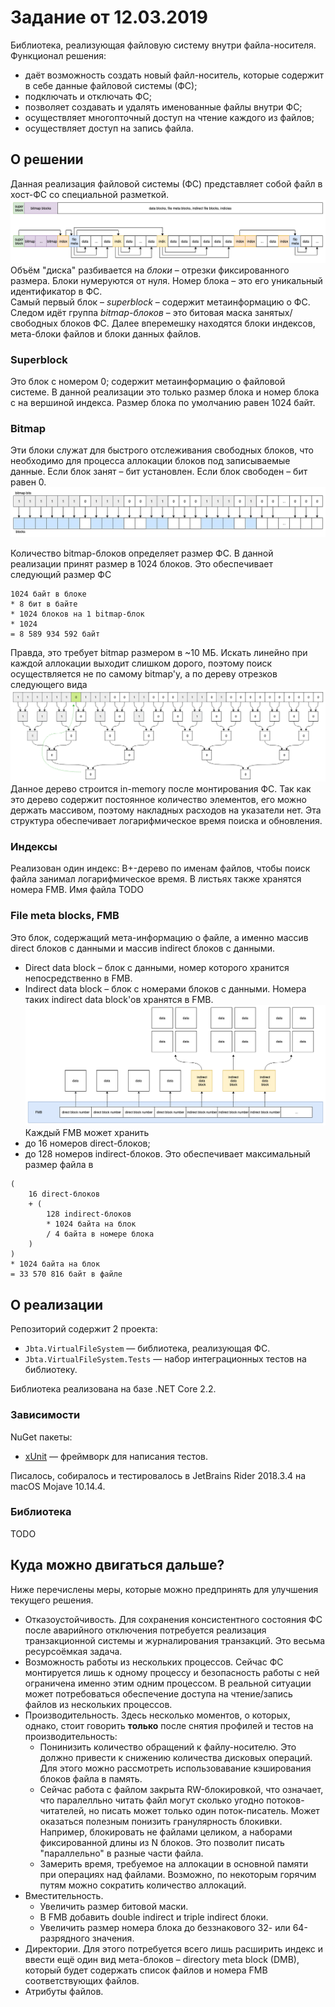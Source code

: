 # Задание от 12.03.2019
Библиотека, реализующая файловую систему внутри файла-носителя.<br/>
Функционал решения:
* даёт возможность создать новый файл-носитель, которые содержит в себе данные файловой системы (ФС);
* подключать и отключать ФС;
* позволяет создавать и удалять именованные файлы внутри ФС;
* осуществляет многопточный доступ на чтение каждого из файлов;
* осуществляет доступ на запись файла. 

## О решении
Данная реализация файловой системы (ФС) представляет собой файл в хост-ФС со специальной разметкой.
![Схема ФС](./img/fs-scheme.png)
Объём "диска" разбивается на *блоки* – отрезки фиксированного размера. Блоки нумеруются от нуля. Номер блока – это его уникальный идентификатор в ФС. <br/>
Самый первый блок – *superblock* – содержит метаинформацию о ФС. Следом идёт группа *bitmap-блоков* – это битовая маска занятых/свободных блоков ФС. Далее вперемешку находятся блоки индексов, мета-блоки файлов и блоки данных файлов.

### Superblock
Это блок с номером 0; содержит метаинформацию о файловой системе. В данной реализации это только размер блока и номер блока с на вершиной индекса. Размер блока по умолчанию равен 1024 байт.

### Bitmap
Эти блоки служат для быстрого отслеживания свободных блоков, что необходимо для процесса аллокации блоков под записываемые данные. Если блок занят – бит установлен. Если блок свободен – бит равен 0.
![Bitmap](./img/fs-bitmap.png)

Количество bitmap-блоков определяет размер ФС. В данной реализации принят размер в 1024 блоков. Это обеспечивает следующий размер ФС
```
1024 байт в блоке
* 8 бит в байте
* 1024 блоков на 1 bitmap-блок
* 1024
= 8 589 934 592 байт
```
Правда, это требует bitmap размером в ~10 МБ. Искать линейно при каждой аллокации выходит слишком дорого, поэтому поиск осуществляется не по самому bitmap'у, а по дереву отрезков следующего вида
![Bitmap tree](./img/fs-bitmap-tree.png)
Данное дерево строится in-memory после монтирования ФС. Так как это дерево содержит постоянное количество элементов, его можно держать массивом, поэтому накладных расходов на указатели нет. Эта структура обеспечивает логарифмическое время поиска и обновления.

### Индексы
Реализован один индекс: B+-дерево по именам файлов, чтобы поиск файла занимал логарифмическое время. В листьях также хранятся номера FMB.
Имя файла
TODO

### File meta blocks, FMB
Это блок, содержащий мета-информацию о файле, а именно массив direct блоков с данными и массив indirect блоков с данными.
* Direct data block – блок с данными, номер которого хранится непосредственно в FMB.
* Indirect data block – блок с номерами блоков с данными. Номера таких indirect data block'ов хранятся в FMB.
![Схема ФС](./img/fs-fmb.png)
Каждый FMB может хранить
* до 16 номеров direct-блоков;
* до 128 номеров indirect-блоков.
Это обеспечивает максимальный размер файла в
```
(
    16 direct-блоков
    + (
        128 indirect-блоков
        * 1024 байта на блок
        / 4 байта в номере блока
    )
)
* 1024 байта на блок
= 33 570 816 байт в файле
```

## О реализации
Репозиторий содержит 2 проекта:
* `Jbta.VirtualFileSystem` — библиотека, реализующая ФС.
* `Jbta.VirtualFileSystem.Tests` — набор интеграционных тестов на библиотеку.

Библиотека реализована на базе .NET Core 2.2.

### Зависимости
NuGet пакеты:
* [xUnit](https://www.nuget.org/packages/xunit/) — фреймворк для написания тестов.

Писалось, собиралось и тестировалось в JetBrains Rider 2018.3.4 на macOS Mojave 10.14.4.

### Библиотека
TODO

## Куда можно двигаться дальше?
Ниже перечислены меры, которые можно предпринять для улучшения текущего решения.
* Отказоустойчивость. Для сохранения консистентного состояния ФС после аварийного отключения потребуется реализация транзакционной системы и журналирования транзакций. Это весьма ресурсоёмкая задача.
* Возможность работы из нескольких процессов. Сейчас ФС монтируется лишь к одному процессу и безопасность работы с ней ограничена именно этим одним процессом. В реальной ситуации может потребоваться обеспечение доступа на чтение/запись файлов из нескольких процессов.
* Производительность. Здесь несколько моментов, о которых, однако, стоит говорить **только** после снятия профилей и тестов на производительность:
    * Понинизить количество обращений к файлу-носителю. Это должно привести к снижению количества дисковых операций. Для этого можно рассмотреть использовавание кэширования блоков файла в память.
    * Сейчас работа с файлом закрыта RW-блокировкой, что означает, что паралелльно читать файл могут сколько угодно потоков-читателей, но писать может только один поток-писатель. Может оказаться полезным понизить гранулярность блокивки. Например, блокировать не файлами целиком, а наборами фиксированной длины из N блоков. Это позволит писать "параллельно" в разные части файла.
    * Замерить время, требуемое на аллокации в основной памяти при операциях над файлами. Возможно, по некоторым горячим путям можно сократить количество аллокаций.
* Вместительность.
    * Увеличить размер битовой маски.
    * В FMB добавить double indirect и triple indirect блоки.
    * Увеличить размер номера блока до беззнакового 32- или 64-разрядного значения.
* Директории. Для этого потребуется всего лишь расширить индекс и ввести ещё один вид мета-блоков – directory meta block (DMB), который будет содержать список файлов и номера FMB соответствующих файлов.
* Атрибуты файлов.
